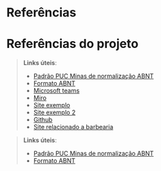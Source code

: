 # Referências

# Referências do projeto



> **Links úteis**:
> - [Padrão PUC Minas de normalização ABNT](http://portal.pucminas.br/biblioteca/documentos/GUIA-COMPLETO-ABNT-Elaborar-formatar-trabalho-cientificoNOVO.pdf)
> - [Formato ABNT](https://www.normastecnicas.com/abnt/)
> - [Microsoft teams](https://teams.microsoft.com/l/message/19:1d6470f2516946aaa7760dc7308507aa@thread.tacv2/1741386045353?tenantId=14cbd5a7-ec94-46ba-b314-cc0fc972a161&groupId=9ea91777-b0b3-4884-a9db-f8d55e341d9f&parentMessageId=1741385738414&teamName=T.I.%3A%20APLIC.%20PROC.%20NEG.%20-%206366100%20-%20SISTEMAS%20DE%20INFORMA%C3%87%C3%83O%20-%20NOITE%20-%20PCO&channelName=ADS%20-%20G2&createdTime=1741386045353&ngc=true)
> - [Miro](https://miro.com/app/board/uXjVKoqwShM=/)
> - [Site exemplo](https://linktr.ee/marksbarbearia?utm_source=linktree_admin_share&fbclid=PAZXh0bgNhZW0CMTEAAaaJJ2SDVw7ohJnv7QesOTstom7qd3jlD2f0HiEfzN1j32QehLWYxnNaMg8_aem_FRM6GVfCtuxNpwD0JZ5dAA)
> - [Site exemplo 2](https://agendeonline.salonsoft.com.br/44352?fbclid=PAY2xjawI4UndleHRuA2FlbQIxMAABpgKXQDJh0Yf_czjeP5WDiXFy7AS_NJoXrHlDZedfkFykm4suI78ddXu-kg_aem_3E45Xx61ClhjdWRlt9Z56w)
> - [Github](https://github.com/ICEI-PUC-Minas-PCO-ADS-TI/pco-ads-2025-1-p2-tiapn-6366100-2025-1-p2-tiapn-Template-TIAPN)
> - [Site relacionado a barbearia](https://booksy.com/pt-br/s/barbearias/478780_contagem#ba_s=seo)

> **Links úteis**:
> - [Padrão PUC Minas de normalização ABNT](http://portal.pucminas.br/biblioteca/documentos/GUIA-COMPLETO-ABNT-Elaborar-formatar-trabalho-cientificoNOVO.pdf)
> - [Formato ABNT](https://www.normastecnicas.com/abnt/)

